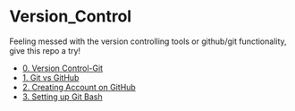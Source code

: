 # Version_Control

Feeling messed with the version controlling tools or github/git functionality, give this repo a try!

- [0. Version Control-Git](https://github.com/Astha369/Version_Control/blob/main/0.%20Version%20Control-%20Git.md)
- [1. Git vs GitHub](https://github.com/Astha369/Version_Control/blob/main/1.%20Git%20vs%20Github.md)
- [2. Creating Account on GitHub](https://github.com/Astha369/Version_Control/blob/main/2.%20Creating%20Account%20on%20Github.md)
- [3. Setting up Git Bash](https://github.com/Astha369/Version_Control/blob/main/3.%20Setting%20up%20Git%20Bash.md)
